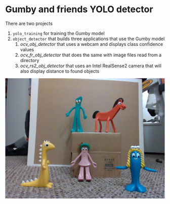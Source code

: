 # Gumby and friends YOLO detector
There are two projects
1. `yolo_training` for training the Gumby model
2. `object_detector` that builds three applications that use the Gumby model
    1. *ocv_obj_detector* that uses a webcam and displays class confidence values
    2. *ocv_fr_obj_detector* that does the same with image files read from a directory
    3. *ocv_rs2_obj_detector* that uses an Intel RealSense2 camera that will also display distance to found objects 

![Gumby_and_Friends](gnf60_Color.jpeg)